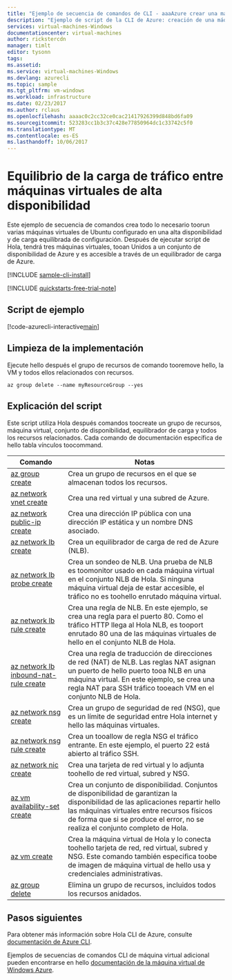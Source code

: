 ```yaml
---
title: "Ejemplo de secuencia de comandos de CLI - aaaAzure crear una máquina virtual de Windows Server 2016 con NLB | Documentos de Microsoft"
description: "Ejemplo de script de la CLI de Azure: creación de una máquina virtual Windows Server 2016 con NLB"
services: virtual-machines-Windows
documentationcenter: virtual-machines
author: rickstercdn
manager: timlt
editor: tysonn
tags: 
ms.assetid: 
ms.service: virtual-machines-Windows
ms.devlang: azurecli
ms.topic: sample
ms.tgt_pltfrm: vm-windows
ms.workload: infrastructure
ms.date: 02/23/2017
ms.author: rclaus
ms.openlocfilehash: aaaac0c2cc32ce0cac21417926399d848bd6fa09
ms.sourcegitcommit: 523283cc1b3c37c428e77850964dc1c33742c5f0
ms.translationtype: MT
ms.contentlocale: es-ES
ms.lasthandoff: 10/06/2017
---
```

# <a name="load-balance-traffic-between-highly-available-virtual-machines"></a>Equilibrio de la carga de tráfico entre máquinas virtuales de alta disponibilidad

Este ejemplo de secuencia de comandos crea todo lo necesario toorun varias máquinas virtuales de Ubuntu configurado en una alta disponibilidad y de carga equilibrada de configuración. Después de ejecutar script de Hola, tendrá tres máquinas virtuales, tooan Unidos a un conjunto de disponibilidad de Azure y es accesible a través de un equilibrador de carga de Azure.

[!INCLUDE [sample-cli-install](../../../includes/sample-cli-install.md)]

[!INCLUDE [quickstarts-free-trial-note](../../../includes/quickstarts-free-trial-note.md)]

## <a name="sample-script"></a>Script de ejemplo

[!code-azurecli-interactive[main](../../../cli_scripts/virtual-machine/create-vm-nlb/create-windows-vm-nlb.sh "Quick Create VM")]

## <a name="clean-up-deployment"></a>Limpieza de la implementación 

Ejecute hello después el grupo de recursos de comando tooremove hello, la VM y todos ellos relacionados con recursos.

```azurecli-interactive 
az group delete --name myResourceGroup --yes
```

## <a name="script-explanation"></a>Explicación del script

Este script utiliza Hola después comandos toocreate un grupo de recursos, máquina virtual, conjunto de disponibilidad, equilibrador de carga y todos los recursos relacionados. Cada comando de documentación específica de hello tabla vínculos toocommand.

| Comando | Notas |
|---|---|
| [az group create](https://docs.microsoft.com/cli/azure/group#create) | Crea un grupo de recursos en el que se almacenan todos los recursos. |
| [az network vnet create](https://docs.microsoft.com/cli/azure/network/vnet#create) | Crea una red virtual y una subred de Azure. |
| [az network public-ip create](https://docs.microsoft.com/cli/azure/network/public-ip#create) | Crea una dirección IP pública con una dirección IP estática y un nombre DNS asociado. |
| [az network lb create](https://docs.microsoft.com/cli/azure/network/lb#create) | Crea un equilibrador de carga de red de Azure (NLB). |
| [az network lb probe create](https://docs.microsoft.com/cli/azure/network/lb/probe#create) | Crea un sondeo de NLB. Una prueba de NLB es toomonitor usado en cada máquina virtual en el conjunto NLB de Hola. Si ninguna máquina virtual deja de estar accesible, el tráfico no es toohello enrutado máquina virtual. |
| [az network lb rule create](https://docs.microsoft.com/cli/azure/network/lb/rule#create) | Crea una regla de NLB. En este ejemplo, se crea una regla para el puerto 80. Como el tráfico HTTP llega al Hola NLB, es tooport enrutado 80 una de las máquinas virtuales de hello en el conjunto NLB de Hola. |
| [az network lb inbound-nat-rule create](https://docs.microsoft.com/cli/azure/network/lb/inbound-nat-rule#create) | Crea una regla de traducción de direcciones de red (NAT) de NLB.  Las reglas NAT asignan un puerto de hello puerto tooa NLB en una máquina virtual. En este ejemplo, se crea una regla NAT para SSH tráfico tooeach VM en el conjunto NLB de Hola.  |
| [az network nsg create](https://docs.microsoft.com/cli/azure/network/nsg#create) | Crea un grupo de seguridad de red (NSG), que es un límite de seguridad entre Hola internet y hello las máquinas virtuales. |
| [az network nsg rule create](https://docs.microsoft.com/cli/azure/network/nsg/rule#create) | Crea un tooallow de regla NSG el tráfico entrante. En este ejemplo, el puerto 22 está abierto al tráfico SSH. |
| [az network nic create](https://docs.microsoft.com/cli/azure/network/nic#create) | Crea una tarjeta de red virtual y lo adjunta toohello de red virtual, subred y NSG. |
| [az vm availability-set create](https://docs.microsoft.com/cli/azure/network/lb/rule#create) | Crea un conjunto de disponibilidad. Conjuntos de disponibilidad de garantizan la disponibilidad de las aplicaciones repartir hello las máquinas virtuales entre recursos físicos de forma que si se produce el error, no se realiza el conjunto completo de Hola. |
| [az vm create](https://docs.microsoft.com/cli/azure/vm/availability-set#create) | Crea la máquina virtual de Hola y lo conecta toohello tarjeta de red, red virtual, subred y NSG. Este comando también especifica toobe de imagen de máquina virtual de hello usa y credenciales administrativas.  |
| [az group delete](https://docs.microsoft.com/cli/azure/vm/extension#set) | Elimina un grupo de recursos, incluidos todos los recursos anidados. |

## <a name="next-steps"></a>Pasos siguientes

Para obtener más información sobre Hola CLI de Azure, consulte [documentación de Azure CLI](https://docs.microsoft.com/cli/azure/overview).

Ejemplos de secuencias de comandos CLI de máquina virtual adicional pueden encontrarse en hello [documentación de la máquina virtual de Windows Azure](../windows/cli-samples.md?toc=%2fazure%2fvirtual-machines%2fwindows%2ftoc.json).
